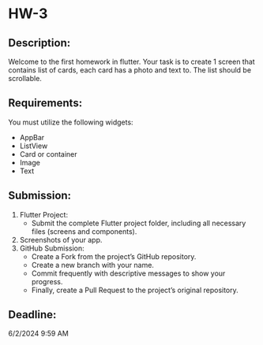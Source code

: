 # HW-3

## Description:
Welcome to the first homework in flutter.
Your task is to create 1 screen that contains list of cards, each card has a photo and text to. The list should be scrollable.

## Requirements:
You must utilize the following widgets:  
-	AppBar  
-	ListView  
-	Card or container  
-	Image  
-	Text

## Submission:
1. Flutter Project:
    - Submit the complete Flutter project folder, including all necessary files (screens and components).
2. Screenshots of your app.
3. GitHub Submission:
   - Create a Fork from the project’s GitHub repository.
   - Create a new branch with your name.
   - Commit frequently with descriptive messages to show your progress.
   - Finally, create a Pull Request to the project’s original repository.

## Deadline: 
6/2/2024  9:59 AM
